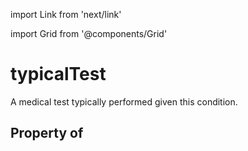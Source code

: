 import Link from 'next/link'
  
import Grid from '@components/Grid'

# typicalTest

A medical test typically performed given this condition.

## Property of



